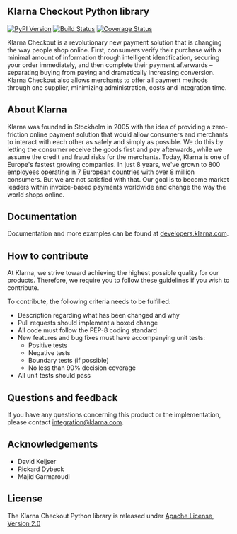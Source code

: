 ## Klarna Checkout Python library

[![PyPI Version][pypi-image]](https://pypi.python.org/pypi?name=klarnacheckout&:action=display)
[![Build Status][travis-image]](https://travis-ci.org/klarna/kco_python)
[![Coverage Status][coveralls-image]](https://coveralls.io/r/klarna/kco_python?branch=v2.0)

Klarna Checkout is a revolutionary new payment solution that is changing the way
people shop online. First, consumers verify their purchase with a minimal
amount of information through intelligent identification, securing your order
immediately, and then complete their payment afterwards – separating buying
from paying and dramatically increasing conversion. Klarna Checkout also allows
merchants to offer all payment methods through one supplier, minimizing
administration, costs and integration time.

## About Klarna
Klarna was founded in Stockholm in 2005 with the idea of providing a
zero-friction online payment solution that would allow consumers and merchants
to interact with each other as safely and simply as possible. We do this by
letting the consumer receive the goods first and pay afterwards, while we assume
the credit and fraud risks for the merchants. Today, Klarna is one of Europe's
fastest growing companies. In just 8 years, we've grown to 800 employees
operating in 7 European countries with over 8 million consumers. But we are not
satisfied with that. Our goal is to become market leaders within invoice-based
payments worldwide and change the way the world shops online.

## Documentation
Documentation and more examples can be found at
[developers.klarna.com](https://developers.klarna.com).

## How to contribute
At Klarna, we strive toward achieving the highest possible quality for our
products. Therefore, we require you to follow these guidelines if you wish
to contribute.

To contribute, the following criteria needs to be fulfilled:
* Description regarding what has been changed and why
* Pull requests should implement a boxed change
* All code must follow the PEP-8 coding standard
* New features and bug fixes must have accompanying unit tests:
    * Positive tests
    * Negative tests
    * Boundary tests (if possible)
    * No less than 90% decision coverage
* All unit tests should pass

## Questions and feedback
If you have any questions concerning this product or the implementation,
please contact [integration@klarna.com](mailto:integration@klarna.com).

## Acknowledgements
* David Keijser
* Rickard Dybeck
* Majid Garmaroudi

## License
The Klarna Checkout Python library is released under
[Apache License, Version 2.0](http://www.apache.org/LICENSE-2.0)


[pypi-image]: https://img.shields.io/pypi/v/klarnacheckout.svg?style=flat
[travis-image]: https://img.shields.io/travis/klarna/kco_python/v2.0.svg?style=flat
[coveralls-image]: https://img.shields.io/coveralls/klarna/kco_python/v2.0.svg?style=flat

